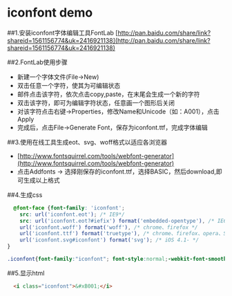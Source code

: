 iconfont demo
============

##1.安装iconfont字体编辑工具FontLab
[http://pan.baidu.com/share/link?shareid=1561156774&uk=2416921138](http://pan.baidu.com/share/link?shareid=1561156774&uk=2416921138)

 

##2.FontLab使用步骤
* 新建一个字体文件(File->New)
* 双击任意一个字符，使其为可编辑状态
* 邮件点击该字符，依次点击copy,paste，在末尾会生成一个新的字符
* 双击该字符，即可为编辑字符状态，任意画一个图形后关闭
* 对该字符点击右键->Properties，修改Name和Unicode（如：A001），点击Apply
* 完成后，点击File->Generate Font，保存为iconfont.ttf，完成字体编辑


##3.使用在线工具生成eot、svg、woff格式以适应各浏览器
* [http://www.fontsquirrel.com/tools/webfont-generator](http://www.fontsquirrel.com/tools/webfont-generator)
* 点击Addfonts -> 选择刚保存的iconfont.ttf，选择BASIC，然后download,即可生成以上格式


##4.生成css
```css
  @font-face {font-family: 'iconfont';
    src: url('iconfont.eot'); /* IE9*/
    src: url('iconfont.eot?#iefix') format('embedded-opentype'), /* IE6-IE8 */
    url('iconfont.woff') format('woff'), /* chrome、firefox */
    url('iconfont.ttf') format('truetype'), /* chrome、firefox、opera、Safari, Android, iOS 4.2+*/
    url('iconfont.svg#iconfont') format('svg'); /* iOS 4.1- */
}

.iconfont{font-family:"iconfont"; font-style:normal;-webkit-font-smoothing: antialiased; -webkit-text-stroke-width: 0.2px; -moz-osx-font-smoothing: grayscale;}
```

##5.显示html
```html
  <i class="iconfont">&#xB001;</i>
```
